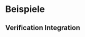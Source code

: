 # Beispiele

<!-- Link available examples below -->

## Verification Integration

<DownloadArtifact
artifact="verification-integration-artifact.bpmn"
type="process" />
